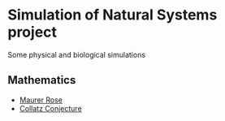 # Simulation of Natural Systems project
Some physical and biological simulations

## Mathematics
* [Maurer Rose](https://github.com/thiagolermen/Simulation-of-Natural-Systems/tree/master/src/maurer-rose)
* [Collatz Conjecture](https://github.com/thiagolermen/Simulation-of-Natural-Systems/tree/master/src/collatz_conjecture)

